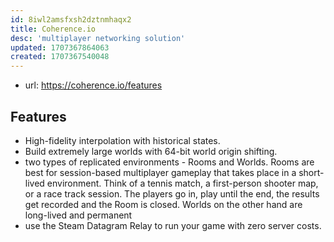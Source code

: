 ```yaml
---
id: 8iwl2amsfxsh2dztnmhaqx2
title: Coherence.io
desc: 'multiplayer networking solution'
updated: 1707367864063
created: 1707367540048
---
```


- url: https://coherence.io/features

## Features

- High-fidelity interpolation with historical states.
- Build extremely large worlds with 64-bit world origin shifting.
- two types of replicated environments - Rooms and Worlds. Rooms are best for session-based multiplayer gameplay that takes place in a short-lived environment. Think of a tennis match, a first-person shooter map, or a race track session. The players go in, play until the end, the results get recorded and the Room is closed. Worlds on the other hand are long-lived and permanent
- use the Steam Datagram Relay to run your game with zero server costs.